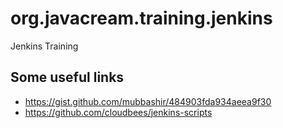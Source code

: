 # org.javacream.training.jenkins
Jenkins Training

## Some useful links

* https://gist.github.com/mubbashir/484903fda934aeea9f30
* https://github.com/cloudbees/jenkins-scripts
